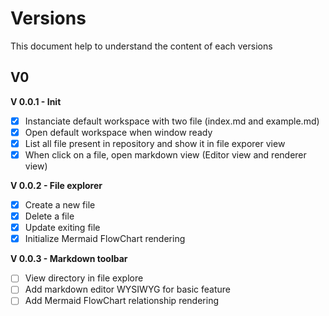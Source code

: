 # Versions

This document help to understand the content of each versions

## V0

**V 0.0.1 - Init**

- [x] Instanciate default workspace with two file (index.md and example.md)
- [x] Open default workspace when window ready
- [x] List all file present in repository and show it in file exporer view
- [x] When click on a file, open markdown view (Editor view and renderer view)

**V 0.0.2 - File explorer**

- [X] Create a new file
- [X] Delete a file
- [X] Update exiting file
- [X] Initialize Mermaid FlowChart rendering

**V 0.0.3 - Markdown toolbar**

- [ ] View directory in file explore
- [ ] Add markdown editor WYSIWYG for basic feature
- [ ] Add Mermaid FlowChart relationship rendering